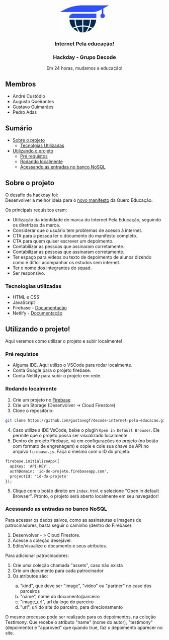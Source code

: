 <!-- PROJECT LOGO -->
<br />
<p align="center">
  <a href="https://github.com/gustavogf/decode-internet-pela-educacao">
    <img src="media/Logo_Internet_pela_Educacao_icon_1.png" alt="Logo" width=30% height=30%>
  </a>

  <h3 align="center">Internet Pela educação!</h3>
  <h3 align="center">Hackday - Grupo Decode</h3>

  <p align="center">
    Em 24 horas, mudamos a educação!
  </p>
</p>

## Membros
* André Custódio
* Augusto Queirantes
* Gustavo Guimarães
* Pedro Adas

<!-- TABLE OF CONTENTS -->
## Sumário

* [Sobre o projeto](#sobre-o-projeto)
  * [Tecnolgias Utilizadas](#tecnologias-utilizadas)
* [Utilizando o projeto](#utilizando-o-projeto)
  * [Pré requistos](#pré-requistos)
  * [Rodando localmente](#rodando-localmente)
  * [Acessando as entradas no banco NoSQL](#acessando-as-entradas-no-banco-NoSQL)

<!-- SOBRE O PROJETO -->
## Sobre o projeto
<p>
  O desafio da hackday foi: <br>
  Desenvolver a melhor ideia para o <a href="https://internetpelaeducacao.com.br/">novo manifesto</a> da Quero Educação. <br>

  Os principais requisitos eram:
  <ul style="list-style-type:square">
    <li> Utilização da identidade de marca do Internet Pela Educação, seguindo os diretrizes da marca. </li>
    <li> Considerar que o usuário tem problemas de acesso à internet. </li>
    <li> CTA para a pessoa ler o documento do manifesto completo. </li>
    <li> CTA para quem quiser escrever um depoimento. </li>
    <li> Contabilizar as pessoas que assinaram corretamente. </li>
    <li> Contabilizar as pessoas que assinaram corretamente. </li>
    <li> Ter espaço para vídeos ou texto de depoimento de alunos dizendo como é difícil acompanhar os estudos sem internet. </li>
    <li> Ter o nome dos integrantes do squad. </li>
    <li> Ser responsivo. </li>
  </ul>
</p>

### Tecnologias utilizadas
* HTML e CSS
* JavaScript
* Firebase - [Documentação](https://firebase.google.com/docs/)
* Netlify - [Documentação](https://docs.netlify.com/)

<!-- Utilização -->
## Utilizando o projeto!

<p> Aqui veremos como utilizar o projeto e subir localmente! </p>

### Pré requistos
* Alguma IDE. Aqui utilizo o VSCode para rodar localmente.
* Conta Google para o projeto firebase.
* Conta Netlify para subir o projeto em rede.

### Rodando localmente

1. Crie um projeto no [Firebase](https://firebase.google.com/products/firestore?hl=pt)
2. Crie um Storage (Desenvolver -> Cloud Firestore)
3. Clone o repositório:
```sh
git clone https://github.com/gustavogf/decode-internet-pela-educacao.git
```
4. Caso utilize a IDE VsCode, baixe o plugin `Open in Default Browser`. Ele permite que o projeto possa ser visualizado localmente.
5. Dentro do projeto Firebase, vá em configurações do projeto (no botão com formato de engrenagem) e copie e cole sua chave de API no arquivo `firebase.js`. Faça o mesmo com o ID do projeto.
```JS
firebase.initializeApp({
  apiKey: 'API-KEY',
  authDomain: 'id-do-projeto.firebaseapp.com',
  projectId: 'id-do-projeto'
});
```
5. Clique com o botão direito em `index.html` e selecione "Open in default Browser". Pronto, o projeto será aberto localmente em seu navegador!

### Acessando as entradas no banco NoSQL
<p>
  Para acessar os dados salvos, como as assinaturas e imagens de patrocinadores, basta seguir o caminho (dentro do Firebase):
  <ol>
    <li> Desenvolver - > Cloud Firestore. </li>
    <li> Acesse a coleção desejável. </li>
    <li> Edite/visualize o documento e seus atributos.</li>
  </ol>
  Para adicionar patrocinadores:
  <ol>
    <li> Crie uma coleção chamada "assets", caso não exista </li>
    <li> Crie um documento para cada patrocinador </li>
    <li> Os atributos são: </li>
    <ol type="a">
      <li>"kind", que deve ser "image", "video" ou "partner" no caso dos parceiros </li>
      <li>"name", nome do documento/parceiro </li>
      <li>"image_url", url da logo do parceiro </li>
      <li>"url", url do site do parceiro, para direcionamento </li>
    </ol>
  </ol>
  O mesmo processo pode ser realizado para os depoimentos, na coleção Testimony. Que recebe o atributo "name" (nome do autor), "testimony" (depoimento) e "approved" que quando true, faz o depoimento aparecer no site.
</p>
